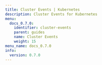 ```yaml
---
title: Cluster Events | Kubernetes
description: Cluster Events for Kubernetes
menu:
  docs_0.7.0:
    identifier: cluster-events
    parent: guides
    name: Cluster Events
    weight: 15
menu_name: docs_0.7.0
info:
  version: 0.7.0
---
```


